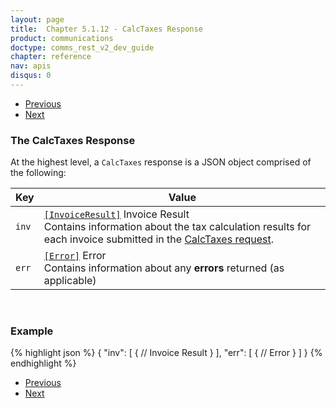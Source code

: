 ```yaml
---
layout: page
title:  Chapter 5.1.12 - CalcTaxes Response
product: communications
doctype: comms_rest_v2_dev_guide
chapter: reference
nav: apis
disqus: 0
---
```


<ul class="pager">
  <li class="previous"><a href="/communications/dev-guide_rest_v2/reference/key-value-pair/"><i class="glyphicon glyphicon-chevron-left"></i>Previous</a></li>
  <li class="next"><a href="/communications/dev-guide_rest_v2/reference/invoice-result/">Next<i class="glyphicon glyphicon-chevron-right"></i></a></li>
</ul>

<h3>The CalcTaxes Response</h3>

At the highest level, a <code>CalcTaxes</code> response is a JSON object comprised of the following:

<div class="mobile-table">
  <table class="styled-table">
    <thead>
      <tr>
        <th>Key</th>
        <th>Value</th>
      </tr>
    </thead>
    <tbody>
      <tr>
        <td><code>inv</code></td>
        <td><a class="dev-guide-link" href="/communications/dev-guide_rest_v2/reference/invoice-result/"><code>[InvoiceResult]</code></a> Invoice Result
        <br>
        Contains information about the tax calculation results for each invoice submitted in the <a class="dev-guide-link" href="/communications/dev-guide_rest_v2/reference/calc-taxes-request/">CalcTaxes request</a>.
        </td>
      </tr>
      <tr>
        <td><code>err</code></td>
        <td><a class="dev-guide-link" href="/communications/dev-guide_rest_v2/reference/error-response/"><code>[Error]</code></a> Error
        <br>
        Contains information about any <b>errors</b> returned (as applicable)
        </td>
      </tr>
    </tbody>
  </table>
</div>
<br>

<h3>Example</h3>

{% highlight json %}
{
  "inv": [
    {
      // Invoice Result
    }
  ],
  "err": [
    {
      // Error
    }
  ]
}
{% endhighlight %}

<ul class="pager">
  <li class="previous"><a href="/communications/dev-guide_rest_v2/reference/key-value-pair/"><i class="glyphicon glyphicon-chevron-left"></i>Previous</a></li>
  <li class="next"><a href="/communications/dev-guide_rest_v2/reference/invoice-result/">Next<i class="glyphicon glyphicon-chevron-right"></i></a></li>
</ul>
